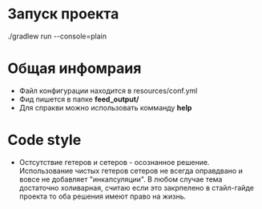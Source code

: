 # Запуск проекта
./gradlew run --console=plain

# Общая инфомраия
* Файл конфигурации находится в resources/conf.yml
* Фид пишется в папке **feed_output/**
* Для спракви можно использовать комманду **help**

# Code style
* Остсутствие гетеров и сетеров - осознанное решение. Использование чистых гетеров сетеров не всегда оправдвано и вовсе не добавляет "инкапсуляции". В любом случае тема достаточно холиварная, считаю если это закрпелено в стайл-гайде проекта то оба решения имеют право на жизнь.